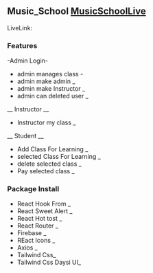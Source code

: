 ## Music_School [MusicSchoolLive](https://music-school-9e40b.web.app/)

LiveLink: 

### Features
-Admin Login-
- admin manages class -
- admin make admin _
- admin make Instructor _
- admin can deleted user _

__ Instructor __
- Instructor my class  _

__ Student __
- Add Class For Learning _
- selected Class For Learning _
- delete selected class _
- Pay selected class _

### Package Install

- React Hook From _ 
- React Sweet Alert _ 
- React Hot tost _ 
- React Router _ 
- Firebase _ 
- REact Icons _ 
- Axios _ 
- Tailwind Css_
- Tailwind Css Daysi UI_
